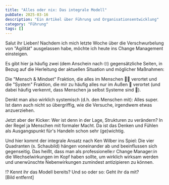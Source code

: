 ```yaml
---
title: "Alles oder nix: Das integrale Modell"
pubDate: 2025-03-16
description: "Ein Artikel über Führung und Organisationsentwicklung"
category: "Führung"
tags: []
---
```

Salut ihr Lieben! Nachdem ich mich letzte Woche über die Verschwurbelung von "Agilität" ausgelassen habe, möchte ich heute ins Change Management einsteigen.  
  
Es gibt hier ja häufig zwei (dem Anschein nach 🙄) gegensätzliche Seiten, in Bezug auf die Herleitung der aktuellen Situation und möglicher Maßnahmen:  
  
Die "Mensch & Mindset" Fraktion, die alles im Menschen 🤷‍♂️ verortet und die "System" Fraktion, die mir zu häufig alles nur im Außen 🏢 verortet (und dabei häufig verkennt, dass Menschen ja selbst Systeme sind 🤭).  
  
Denkt man also wirklich systemisch (d.h. den Menschen mit): Alles super. Ist dann auch nicht so übergriffig, wie die Versuche, irgendwem etwas anzuerziehen.  
  
Jetzt aber der Kicker: Wer ist denn in der Lage, Strukturen zu verändern? In der Regel ja Menschen mit formaler Macht. Da ist das Denken und Fühlen als Ausgangspunkt für's Handeln schon sehr (ge)wichtig.  
  
Und hier kommt der integrale Ansatz nach Ken Wilber ins Spiel: Die vier Quadranten (s. Schaubild) hängen voneinander ab und beeinflussen sich gegenseitig. Das heißt, dass man als professionelle:r Change Manager:in die Wechselwirkungen im Kopf haben sollte, um wirklich wirksam werden und unerwünschte Nebenwirkungen zumindest antizipieren zu können.  
  
⁉ Kennt ihr das Modell bereits? Und so oder so: Geht ihr da mit?  
[Bild entfernt]
